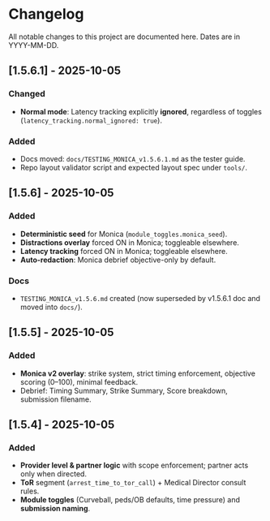 
# Changelog

All notable changes to this project are documented here. Dates are in YYYY-MM-DD.

## [1.5.6.1] - 2025-10-05
### Changed
- **Normal mode**: Latency tracking explicitly **ignored**, regardless of toggles (`latency_tracking.normal_ignored: true`).
### Added
- Docs moved: `docs/TESTING_MONICA_v1.5.6.1.md` as the tester guide.
- Repo layout validator script and expected layout spec under `tools/`.

## [1.5.6] - 2025-10-05
### Added
- **Deterministic seed** for Monica (`module_toggles.monica_seed`).
- **Distractions overlay** forced ON in Monica; toggleable elsewhere.
- **Latency tracking** forced ON in Monica; toggleable elsewhere.
- **Auto-redaction**: Monica debrief objective-only by default.
### Docs
- `TESTING_MONICA_v1.5.6.md` created (now superseded by v1.5.6.1 doc and moved into `docs/`).

## [1.5.5] - 2025-10-05
### Added
- **Monica v2 overlay**: strike system, strict timing enforcement, objective scoring (0–100), minimal feedback.
- Debrief: Timing Summary, Strike Summary, Score breakdown, submission filename.

## [1.5.4] - 2025-10-05
### Added
- **Provider level & partner logic** with scope enforcement; partner acts only when directed.
- **ToR** segment (`arrest_time_to_tor_call`) + Medical Director consult rules.
- **Module toggles** (Curveball, peds/OB defaults, time pressure) and **submission naming**.

